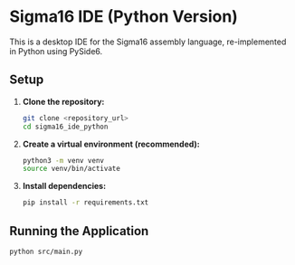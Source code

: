 # Sigma16 IDE (Python Version)

This is a desktop IDE for the Sigma16 assembly language, re-implemented in Python using PySide6.

## Setup

1.  **Clone the repository:**
    ```bash
    git clone <repository_url>
    cd sigma16_ide_python
    ```

2.  **Create a virtual environment (recommended):**
    ```bash
    python3 -m venv venv
    source venv/bin/activate
    ```

3.  **Install dependencies:**
    ```bash
    pip install -r requirements.txt
    ```

## Running the Application

```bash
python src/main.py
```
